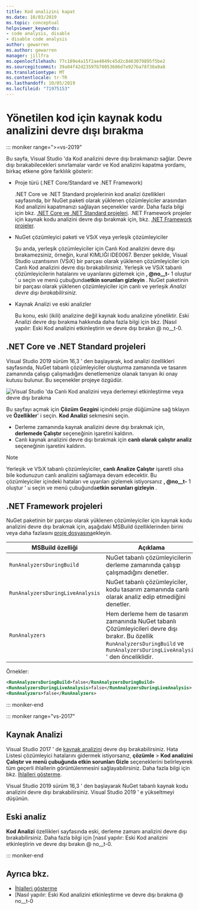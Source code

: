 ```yaml
---
title: Kod analizini kapat
ms.date: 10/03/2019
ms.topic: conceptual
helpviewer_keywords:
- code analysis, disable
- disable code analysis
author: gewarren
ms.author: gewarren
manager: jillfra
ms.openlocfilehash: 77c189e4a15f2ae4049c45d2c8463079895f5be2
ms.sourcegitcommit: 39a04f42d23597b70053686d7e927ba78f38a9a8
ms.translationtype: MT
ms.contentlocale: tr-TR
ms.lasthandoff: 10/05/2019
ms.locfileid: "71975153"
---
```

# <a name="how-to-disable-source-code-analysis-for-managed-code"></a>Yönetilen kod için kaynak kodu analizini devre dışı bırakma

::: moniker range=">=vs-2019"

Bu sayfa, Visual Studio 'da Kod analizini devre dışı bırakmanızı sağlar. Devre dışı bırakabilecekleri sınırlamalar vardır ve Kod analizini kapatma yordamı, birkaç etkene göre farklılık gösterir:

- Proje türü (.NET Core/Standard ve .NET Framework)

  .NET Core ve .NET Standard projelerinin kod analizi özellikleri sayfasında, bir NuGet paketi olarak yüklenen çözümleyiciler arasından Kod analizini kapatmanızı sağlayan seçenekler vardır. Daha fazla bilgi için bkz. [.NET Core ve .NET Standard projeleri](#net-core-and-net-standard-projects). .NET Framework projeler için kaynak kodu analizini devre dışı bırakmak için, bkz. [.NET Framework projeler](#net-framework-projects).

- NuGet çözümleyici paketi ve VSıX veya yerleşik çözümleyiciler

  Şu anda, yerleşik çözümleyiciler için Canlı Kod analizini devre dışı bırakamezsiniz, örneğin, kural KIMLIĞI IDE0067. Benzer şekilde, Visual Studio uzantısının (VSıX) bir parçası olarak yüklenen çözümleyiciler için Canlı Kod analizini devre dışı bırakabilirsiniz. Yerleşik ve VSıX tabanlı çözümleyicilerin hatalarını ve uyarılarını gizlemek için **, @no__t-** 1 oluştur ' u seçin ve menü çubuğunda**etkin sorunları gizleyin** . NuGet paketinin bir parçası olarak yüklenen çözümleyiciler için canlı ve yerleşik *Analizi devre dışı bırakabilirsiniz.*

- Kaynak Analizi ve eski analizler

  Bu konu, eski (ikili) analizine değil kaynak kodu analizine yöneliktir. Eski Analizi devre dışı bırakma hakkında daha fazla bilgi için bkz. [Nasıl yapılır: Eski Kod analizini etkinleştirin ve devre dışı bırakın @ no__t-0.

## <a name="net-core-and-net-standard-projects"></a>.NET Core ve .NET Standard projeleri

Visual Studio 2019 sürüm 16,3 ' den başlayarak, kod analizi özellikleri sayfasında, NuGet tabanlı çözümleyiciler oluşturma zamanında ve tasarım zamanında çalışıp çalışmadığını denetlemenize olanak tanıyan iki onay kutusu bulunur. Bu seçenekler projeye özgüdür.

![Visual Studio 'da Canlı Kod analizini veya derlemeyi etkinleştirme veya devre dışı bırakma](media/run-on-build-run-live-analysis.png)

Bu sayfayı açmak için **Çözüm Gezgini** içindeki proje düğümüne sağ tıklayın ve **Özellikler**' i seçin. **Kod Analizi** sekmesini seçin.

- Derleme zamanında kaynak analizini devre dışı bırakmak için, **derlemede Çalıştır** seçeneğinin işaretini kaldırın.
- Canlı kaynak analizini devre dışı bırakmak için **canlı olarak çalıştır analiz** seçeneğinin işaretini kaldırın.

> [!NOTE]
> Yerleşik ve VSıX tabanlı çözümleyiciler, **canlı Analize Çalıştır** işaretli olsa bile kodunuzun canlı analizini sağlamaya devam edecektir. Bu çözümleyiciler içindeki hataları ve uyarıları gizlemek istiyorsanız **, @no__t-** 1 oluştur ' u seçin ve menü çubuğunda**etkin sorunları gizleyin** .

## <a name="net-framework-projects"></a>.NET Framework projeleri

NuGet paketinin bir parçası olarak yüklenen çözümleyiciler için kaynak kodu analizini devre dışı bırakmak için, aşağıdaki MSBuild özelliklerinden birini veya daha fazlasını [proje dosyasına](../ide/solutions-and-projects-in-visual-studio.md#project-file)ekleyin.

| MSBuild özelliği | Açıklama | Varsayılan |
| - | - | - |
| `RunAnalyzersDuringBuild` | NuGet tabanlı çözümleyicilerin derleme zamanında çalışıp çalışmadığını denetler. | `true` |
| `RunAnalyzersDuringLiveAnalysis` | NuGet tabanlı çözümleyiciler, kodu tasarım zamanında canlı olarak analiz edip etmediğini denetler. | `true` |
| `RunAnalyzers` | Hem derleme hem de tasarım zamanında NuGet tabanlı Çözümleyicileri devre dışı bırakır. Bu özellik `RunAnalyzersDuringBuild` ve `RunAnalyzersDuringLiveAnalysis` ' den önceliklidir. | `true` |

Örnekler:

```xml
<RunAnalyzersDuringBuild>false</RunAnalyzersDuringBuild>
<RunAnalyzersDuringLiveAnalysis>false</RunAnalyzersDuringLiveAnalysis>
<RunAnalyzers>false</RunAnalyzers>
```

::: moniker-end

::: moniker range="vs-2017"

## <a name="source-analysis"></a>Kaynak Analizi

Visual Studio 2017 ' de [kaynak analizini](roslyn-analyzers-overview.md) devre dışı bırakabilirsiniz. Hata Listesi çözümleyici hatalarını gidermek istiyorsanız, **çözümle** > **Kod analizini Çalıştır ve menü çubuğunda etkin sorunları Gizle** seçeneklerini belirleyerek tüm geçerli ihlallerin görüntülenmesini sağlayabilirsiniz. Daha fazla bilgi için bkz. [Ihlalleri gösterme](use-roslyn-analyzers.md#suppress-violations).

Visual Studio 2019 sürüm 16,3 ' den başlayarak NuGet tabanlı kaynak kodu analizini devre dışı bırakabilirsiniz. Visual Studio 2019 ' e yükseltmeyi düşünün.

## <a name="legacy-analysis"></a>Eski analiz

**Kod Analizi** özellikleri sayfasında eski, derleme zamanı analizini devre dışı bırakabilirsiniz. Daha fazla bilgi için [nasıl yapılır: Eski Kod analizini etkinleştirin ve devre dışı bırakın @ no__t-0.

::: moniker-end

## <a name="see-also"></a>Ayrıca bkz.

- [İhlalleri gösterme](use-roslyn-analyzers.md#suppress-violations)
- [Nasıl yapılır: Eski Kod analizini etkinleştirme ve devre dışı bırakma @ no__t-0
